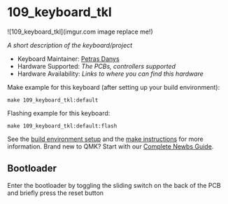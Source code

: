 # 109_keyboard_tkl

![109_keyboard_tkl](imgur.com image replace me!)

*A short description of the keyboard/project*

* Keyboard Maintainer: [Petras Danys](https://github.com/DanysP)
* Hardware Supported: *The PCBs, controllers supported*
* Hardware Availability: *Links to where you can find this hardware*

Make example for this keyboard (after setting up your build environment):

    make 109_keyboard_tkl:default

Flashing example for this keyboard:

    make 109_keyboard_tkl:default:flash

See the [build environment setup](https://docs.qmk.fm/#/getting_started_build_tools) and the [make instructions](https://docs.qmk.fm/#/getting_started_make_guide) for more information. Brand new to QMK? Start with our [Complete Newbs Guide](https://docs.qmk.fm/#/newbs).

## Bootloader

Enter the bootloader by toggling the sliding switch on the back of the PCB and briefly press the reset button
